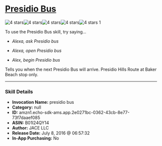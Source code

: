 # [Presidio Bus](http://alexa.amazon.com/#skills/amzn1.echo-sdk-ams.app.2e0271bc-0362-43cb-8e77-73f7daaef085)
![4 stars](../../images/ic_star_black_18dp_1x.png)![4 stars](../../images/ic_star_black_18dp_1x.png)![4 stars](../../images/ic_star_black_18dp_1x.png)![4 stars](../../images/ic_star_black_18dp_1x.png)![4 stars](../../images/ic_star_border_black_18dp_1x.png) 1

To use the Presidio Bus skill, try saying...

* *Alexa, ask Presidio bus*

* *Alexa, open Presidio bus*

* *Alex, begin Presidio bus*

Tells you when the next Presidio Bus will arrive. Presidio Hills Route at Baker Beach stop only.

***

### Skill Details

* **Invocation Name:** presidio bus
* **Category:** null
* **ID:** amzn1.echo-sdk-ams.app.2e0271bc-0362-43cb-8e77-73f7daaef085
* **ASIN:** B01I24QY14
* **Author:** JACE LLC
* **Release Date:** July 8, 2016 @ 06:57:32
* **In-App Purchasing:** No
